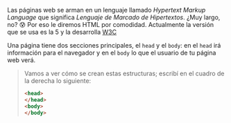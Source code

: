 Las páginas web se arman en un lenguaje llamado _Hypertext Markup Language_ que significa _Lenguaje de Marcado de Hipertextos_. ¿Muy largo, no? :cold_sweat: Por eso le diremos HTML por comodidad. Actualmente la versión que se usa es la 5 y la desarrolla [W3C](http://www.w3c.es/)

Una página  tiene dos secciones principales, el `head` y el `body`: en el `head` irá información para el navegador y en el `body` lo que el usuario de tu página web verá.

> Vamos a ver cómo se crean estas estructuras; escribí en el cuadro de la derecha lo siguiente: 
> 
> ```html
> <head>
> </head>
> <body>
> </body>
> ```